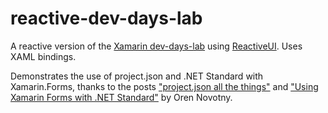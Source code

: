 # reactive-dev-days-lab

A reactive version of the [Xamarin dev-days-lab](https://github.com/xamarin/dev-days-labs) using [ReactiveUI](http://reactiveui.net/). Uses XAML bindings.

Demonstrates the use of project.json and .NET Standard with Xamarin.Forms, thanks to the posts ["project.json all the things"](https://oren.codes/2016/02/08/project-json-all-the-things/) and ["Using Xamarin Forms with .NET Standard"](https://oren.codes/?s=xamarin+standard) by Oren Novotny.